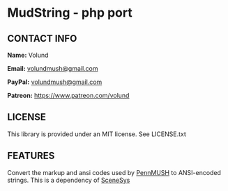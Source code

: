 # MudString - php port

## CONTACT INFO
**Name:** Volund

**Email:** volundmush@gmail.com

**PayPal:** volundmush@gmail.com

**Patreon:** https://www.patreon.com/volund

## LICENSE
This library is provided under an MIT license. See LICENSE.txt

## FEATURES
Convert the markup and ansi codes used by [PennMUSH](https://github.com/pennmush/pennmush) to ANSI-encoded strings. This is a dependency of [SceneSys](https://github.com/volundmush/scenesys)
